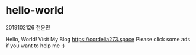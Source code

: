 # hello-world
2019102126 전윤민

Hello, World!
Visit My Blog https://cordelia273.space
Please click some ads if you want to help me :)

